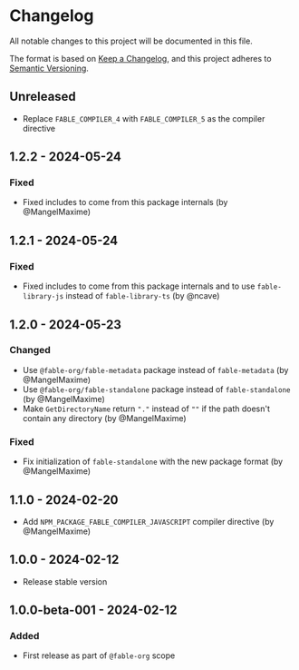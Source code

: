 # Changelog

All notable changes to this project will be documented in this file.

The format is based on [Keep a Changelog](https://keepachangelog.com/en/1.0.0/),
and this project adheres to [Semantic Versioning](https://semver.org/spec/v2.0.0.html).

## Unreleased

* Replace `FABLE_COMPILER_4` with `FABLE_COMPILER_5` as the compiler directive

## 1.2.2 - 2024-05-24

### Fixed

* Fixed includes to come from this package internals (by @MangelMaxime)

## 1.2.1 - 2024-05-24

### Fixed

* Fixed includes to come from this package internals and to use `fable-library-js` instead of `fable-library-ts` (by @ncave)

## 1.2.0 - 2024-05-23

### Changed

* Use `@fable-org/fable-metadata` package instead of `fable-metadata` (by @MangelMaxime)
* Use `@fable-org/fable-standalone` package instead of `fable-standalone` (by @MangelMaxime)
* Make `GetDirectoryName` return `"."` instead of `""` if the path doesn't contain any directory (by @MangelMaxime)

### Fixed

* Fix initialization of `fable-standalone` with the new package format (by @MangelMaxime)

## 1.1.0 - 2024-02-20

* Add `NPM_PACKAGE_FABLE_COMPILER_JAVASCRIPT` compiler directive (by @MangelMaxime)

## 1.0.0 - 2024-02-12

* Release stable version

## 1.0.0-beta-001 - 2024-02-12

### Added

* First release as part of `@fable-org` scope
